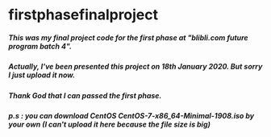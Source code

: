 # firstphasefinalproject

##### This was my final project code for the first phase at "blibli.com future program batch 4".
##### Actually, I've been presented this project on 18th January 2020. But sorry I just upload it now.
##### Thank God that I can passed the first phase.

##### p.s : you can download CentOS CentOS-7-x86_64-Minimal-1908.iso by your own (I can't upload it here because the file size is big) 
